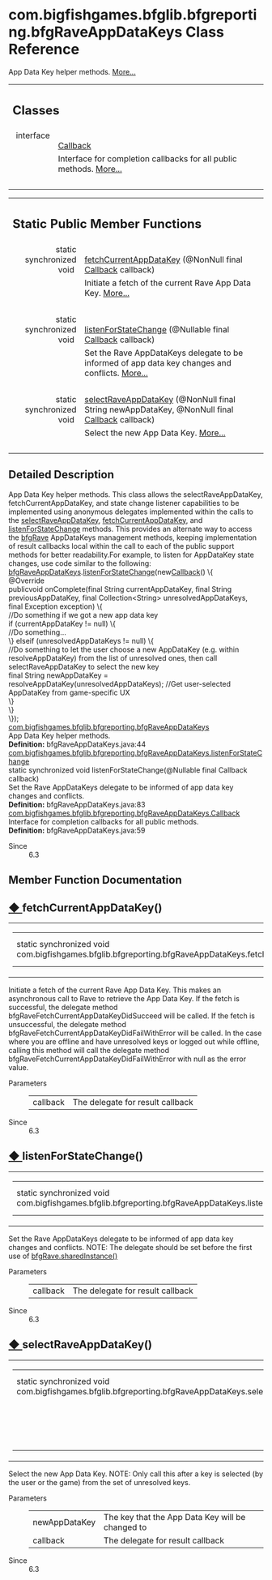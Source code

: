 # com.bigfishgames.bfglib.bfgreporting.bfgRaveAppDataKeys Class Reference

<div class="contents">App Data Key helper methods.    <a href="classcom_1_1bigfishgames_1_1bfglib_1_1bfgreporting_1_1bfg_rave_app_data_keys.html#details">More...</a><table class="memberdecls"><tr class="heading"><td colspan="2"><h2 class="groupheader"><a id="nested-classes" name="nested-classes"></a> Classes</h2></td></tr><tr class="memitem:"><td class="memItemLeft" align="right" valign="top">interface &#160;</td><td class="memItemRight" valign="bottom"><a class="el" href="interfacecom_1_1bigfishgames_1_1bfglib_1_1bfgreporting_1_1bfg_rave_app_data_keys_1_1_callback.html">Callback</a></td></tr><tr class="memdesc:"><td class="mdescLeft">&#160;</td><td class="mdescRight">Interface for completion callbacks for all public methods.  <a href="interfacecom_1_1bigfishgames_1_1bfglib_1_1bfgreporting_1_1bfg_rave_app_data_keys_1_1_callback.html#details">More...</a><br /></td></tr><tr class="separator:"><td class="memSeparator" colspan="2">&#160;</td></tr></table><table class="memberdecls"><tr class="heading"><td colspan="2"><h2 class="groupheader"><a id="pub-static-methods" name="pub-static-methods"></a> Static Public Member Functions</h2></td></tr><tr class="memitem:a64841e17ab0b2c586ec32199612ae53c"><td class="memItemLeft" align="right" valign="top">static synchronized void&#160;</td><td class="memItemRight" valign="bottom"><a class="el" href="classcom_1_1bigfishgames_1_1bfglib_1_1bfgreporting_1_1bfg_rave_app_data_keys.html#a64841e17ab0b2c586ec32199612ae53c">fetchCurrentAppDataKey</a> (@NonNull final <a class="el" href="interfacecom_1_1bigfishgames_1_1bfglib_1_1bfgreporting_1_1bfg_rave_app_data_keys_1_1_callback.html">Callback</a> callback)</td></tr><tr class="memdesc:a64841e17ab0b2c586ec32199612ae53c"><td class="mdescLeft">&#160;</td><td class="mdescRight">Initiate a fetch of the current Rave App Data Key.  <a href="classcom_1_1bigfishgames_1_1bfglib_1_1bfgreporting_1_1bfg_rave_app_data_keys.html#a64841e17ab0b2c586ec32199612ae53c">More...</a><br /></td></tr><tr class="separator:a64841e17ab0b2c586ec32199612ae53c"><td class="memSeparator" colspan="2">&#160;</td></tr><tr class="memitem:a48cdbc196c874b00a38170cb1d81a6ce"><td class="memItemLeft" align="right" valign="top">static synchronized void&#160;</td><td class="memItemRight" valign="bottom"><a class="el" href="classcom_1_1bigfishgames_1_1bfglib_1_1bfgreporting_1_1bfg_rave_app_data_keys.html#a48cdbc196c874b00a38170cb1d81a6ce">listenForStateChange</a> (@Nullable final <a class="el" href="interfacecom_1_1bigfishgames_1_1bfglib_1_1bfgreporting_1_1bfg_rave_app_data_keys_1_1_callback.html">Callback</a> callback)</td></tr><tr class="memdesc:a48cdbc196c874b00a38170cb1d81a6ce"><td class="mdescLeft">&#160;</td><td class="mdescRight">Set the Rave AppDataKeys delegate to be informed of app data key changes and conflicts.  <a href="classcom_1_1bigfishgames_1_1bfglib_1_1bfgreporting_1_1bfg_rave_app_data_keys.html#a48cdbc196c874b00a38170cb1d81a6ce">More...</a><br /></td></tr><tr class="separator:a48cdbc196c874b00a38170cb1d81a6ce"><td class="memSeparator" colspan="2">&#160;</td></tr><tr class="memitem:ac41998e5cd5ced4fa526bb6cea10127f"><td class="memItemLeft" align="right" valign="top">static synchronized void&#160;</td><td class="memItemRight" valign="bottom"><a class="el" href="classcom_1_1bigfishgames_1_1bfglib_1_1bfgreporting_1_1bfg_rave_app_data_keys.html#ac41998e5cd5ced4fa526bb6cea10127f">selectRaveAppDataKey</a> (@NonNull final String newAppDataKey, @NonNull final <a class="el" href="interfacecom_1_1bigfishgames_1_1bfglib_1_1bfgreporting_1_1bfg_rave_app_data_keys_1_1_callback.html">Callback</a> callback)</td></tr><tr class="memdesc:ac41998e5cd5ced4fa526bb6cea10127f"><td class="mdescLeft">&#160;</td><td class="mdescRight">Select the new App Data Key.  <a href="classcom_1_1bigfishgames_1_1bfglib_1_1bfgreporting_1_1bfg_rave_app_data_keys.html#ac41998e5cd5ced4fa526bb6cea10127f">More...</a><br /></td></tr><tr class="separator:ac41998e5cd5ced4fa526bb6cea10127f"><td class="memSeparator" colspan="2">&#160;</td></tr></table><a name="details" id="details"></a><h2 class="groupheader">Detailed Description</h2><div class="textblock">App Data Key helper methods. This class allows the selectRaveAppDataKey, fetchCurrentAppDataKey, and state change listener capabilities to be implemented using anonymous delegates implemented within the calls to the <a class="el" href="classcom_1_1bigfishgames_1_1bfglib_1_1bfgreporting_1_1bfg_rave_app_data_keys.html#ac41998e5cd5ced4fa526bb6cea10127f" title="Select the new App Data Key.">selectRaveAppDataKey</a>, <a class="el" href="classcom_1_1bigfishgames_1_1bfglib_1_1bfgreporting_1_1bfg_rave_app_data_keys.html#a64841e17ab0b2c586ec32199612ae53c" title="Initiate a fetch of the current Rave App Data Key.">fetchCurrentAppDataKey</a>, and <a class="el" href="classcom_1_1bigfishgames_1_1bfglib_1_1bfgreporting_1_1bfg_rave_app_data_keys.html#a48cdbc196c874b00a38170cb1d81a6ce" title="Set the Rave AppDataKeys delegate to be informed of app data key changes and conflicts.">listenForStateChange</a> methods. This provides an alternate way to access the <a class="el" href="classcom_1_1bigfishgames_1_1bfglib_1_1bfgreporting_1_1bfg_rave.html" title="Wrapper class for basic Rave functionality.">bfgRave</a> AppDataKeys management methods, keeping implementation of result callbacks local within the call to each of the public support methods for better readability.For example, to listen for AppDataKey state changes, use code similar to the following: <div class="fragment"><div class="line"><a class="code hl_class" href="classcom_1_1bigfishgames_1_1bfglib_1_1bfgreporting_1_1bfg_rave_app_data_keys.html">bfgRaveAppDataKeys</a>.<a class="code hl_function" href="classcom_1_1bigfishgames_1_1bfglib_1_1bfgreporting_1_1bfg_rave_app_data_keys.html#a48cdbc196c874b00a38170cb1d81a6ce">listenForStateChange</a>(<span class="keyword">new</span><a class="code hl_interface" href="interfacecom_1_1bigfishgames_1_1bfglib_1_1bfgreporting_1_1bfg_rave_app_data_keys_1_1_callback.html">Callback</a>() \{</div><div class="line">     @Override</div><div class="line"><span class="keyword">public</span><span class="keywordtype">void</span> onComplete(<span class="keyword">final</span> String currentAppDataKey, <span class="keyword">final</span> String previousAppDataKey, <span class="keyword">final</span> Collection&lt;String&gt; unresolvedAppDataKeys, <span class="keyword">final</span> Exception exception) \{</div><div class="line"><span class="comment">//Do something if we got a new app data key</span></div><div class="line"><span class="keywordflow">if</span> (currentAppDataKey != <span class="keyword">null</span>) \{</div><div class="line"><span class="comment">//Do something...</span></div><div class="line">         \} <span class="keywordflow">else</span><span class="keywordflow">if</span> (unresolvedAppDataKeys != <span class="keyword">null</span>) \{</div><div class="line"><span class="comment">//Do something to let the user choose a new AppDataKey (e.g. within resolveAppDataKey) from the list of unresolved ones, then call selectRaveAppDataKey to select the new key</span></div><div class="line"><span class="keyword">final</span> String newAppDataKey = resolveAppDataKey(unresolvedAppDataKeys);  <span class="comment">//Get user-selected AppDataKey from game-specific UX</span></div><div class="line">         \}</div><div class="line">     \}</div><div class="line"> \});</div><div class="ttc" id="aclasscom_1_1bigfishgames_1_1bfglib_1_1bfgreporting_1_1bfg_rave_app_data_keys_html"><div class="ttname"><a href="classcom_1_1bigfishgames_1_1bfglib_1_1bfgreporting_1_1bfg_rave_app_data_keys.html">com.bigfishgames.bfglib.bfgreporting.bfgRaveAppDataKeys</a></div><div class="ttdoc">App Data Key helper methods.</div><div class="ttdef"><b>Definition:</b> bfgRaveAppDataKeys.java:44</div></div><div class="ttc" id="aclasscom_1_1bigfishgames_1_1bfglib_1_1bfgreporting_1_1bfg_rave_app_data_keys_html_a48cdbc196c874b00a38170cb1d81a6ce"><div class="ttname"><a href="classcom_1_1bigfishgames_1_1bfglib_1_1bfgreporting_1_1bfg_rave_app_data_keys.html#a48cdbc196c874b00a38170cb1d81a6ce">com.bigfishgames.bfglib.bfgreporting.bfgRaveAppDataKeys.listenForStateChange</a></div><div class="ttdeci">static synchronized void listenForStateChange(@Nullable final Callback callback)</div><div class="ttdoc">Set the Rave AppDataKeys delegate to be informed of app data key changes and conflicts.</div><div class="ttdef"><b>Definition:</b> bfgRaveAppDataKeys.java:83</div></div><div class="ttc" id="ainterfacecom_1_1bigfishgames_1_1bfglib_1_1bfgreporting_1_1bfg_rave_app_data_keys_1_1_callback_html"><div class="ttname"><a href="interfacecom_1_1bigfishgames_1_1bfglib_1_1bfgreporting_1_1bfg_rave_app_data_keys_1_1_callback.html">com.bigfishgames.bfglib.bfgreporting.bfgRaveAppDataKeys.Callback</a></div><div class="ttdoc">Interface for completion callbacks for all public methods.</div><div class="ttdef"><b>Definition:</b> bfgRaveAppDataKeys.java:59</div></div></div><dl class="section since"><dt>Since</dt><dd>6.3 </dd></dl></div><h2 class="groupheader">Member Function Documentation</h2><a id="a64841e17ab0b2c586ec32199612ae53c" name="a64841e17ab0b2c586ec32199612ae53c"></a><h2 class="memtitle"><span class="permalink"><a href="#a64841e17ab0b2c586ec32199612ae53c">&#9670;&nbsp;</a></span>fetchCurrentAppDataKey()</h2><div class="memitem"><div class="memproto"><table class="mlabels"><tr><td class="mlabels-left"><table class="memname"><tr><td class="memname">static synchronized void com.bigfishgames.bfglib.bfgreporting.bfgRaveAppDataKeys.fetchCurrentAppDataKey </td><td>(</td><td class="paramtype">@NonNull final <a class="el" href="interfacecom_1_1bigfishgames_1_1bfglib_1_1bfgreporting_1_1bfg_rave_app_data_keys_1_1_callback.html">Callback</a>&#160;</td><td class="paramname"><em>callback</em></td><td>)</td><td></td></tr></table></td><td class="mlabels-right"><span class="mlabels"><span class="mlabel">inline</span><span class="mlabel">static</span></span></td></tr></table></div><div class="memdoc">Initiate a fetch of the current Rave App Data Key. This makes an asynchronous call to Rave to retrieve the App Data Key. If the fetch is successful, the delegate method bfgRaveFetchCurrentAppDataKeyDidSucceed will be called. If the fetch is unsuccessful, the delegate method bfgRaveFetchCurrentAppDataKeyDidFailWithError will be called. In the case where you are offline and have unresolved keys or logged out while offline, calling this method will call the delegate method bfgRaveFetchCurrentAppDataKeyDidFailWithError with null as the error value.<dl class="params"><dt>Parameters</dt><dd><table class="params"><tr><td class="paramname">callback</td><td>The delegate for result callback </td></tr></table></dd></dl><dl class="section since"><dt>Since</dt><dd>6.3 </dd></dl></div></div><a id="a48cdbc196c874b00a38170cb1d81a6ce" name="a48cdbc196c874b00a38170cb1d81a6ce"></a><h2 class="memtitle"><span class="permalink"><a href="#a48cdbc196c874b00a38170cb1d81a6ce">&#9670;&nbsp;</a></span>listenForStateChange()</h2><div class="memitem"><div class="memproto"><table class="mlabels"><tr><td class="mlabels-left"><table class="memname"><tr><td class="memname">static synchronized void com.bigfishgames.bfglib.bfgreporting.bfgRaveAppDataKeys.listenForStateChange </td><td>(</td><td class="paramtype">@Nullable final <a class="el" href="interfacecom_1_1bigfishgames_1_1bfglib_1_1bfgreporting_1_1bfg_rave_app_data_keys_1_1_callback.html">Callback</a>&#160;</td><td class="paramname"><em>callback</em></td><td>)</td><td></td></tr></table></td><td class="mlabels-right"><span class="mlabels"><span class="mlabel">inline</span><span class="mlabel">static</span></span></td></tr></table></div><div class="memdoc">Set the Rave AppDataKeys delegate to be informed of app data key changes and conflicts. NOTE: The delegate should be set before the first use of <a class="el" href="classcom_1_1bigfishgames_1_1bfglib_1_1bfgreporting_1_1bfg_rave.html#a88e9ac65e886e2c80ea004b75ec576ae" title="Get singleton instance of bfgRave.">bfgRave.sharedInstance()</a><dl class="params"><dt>Parameters</dt><dd><table class="params"><tr><td class="paramname">callback</td><td>The delegate for result callback </td></tr></table></dd></dl><dl class="section since"><dt>Since</dt><dd>6.3 </dd></dl></div></div><a id="ac41998e5cd5ced4fa526bb6cea10127f" name="ac41998e5cd5ced4fa526bb6cea10127f"></a><h2 class="memtitle"><span class="permalink"><a href="#ac41998e5cd5ced4fa526bb6cea10127f">&#9670;&nbsp;</a></span>selectRaveAppDataKey()</h2><div class="memitem"><div class="memproto"><table class="mlabels"><tr><td class="mlabels-left"><table class="memname"><tr><td class="memname">static synchronized void com.bigfishgames.bfglib.bfgreporting.bfgRaveAppDataKeys.selectRaveAppDataKey </td><td>(</td><td class="paramtype">@NonNull final String&#160;</td><td class="paramname"><em>newAppDataKey</em>, </td></tr><tr><td class="paramkey"></td><td></td><td class="paramtype">@NonNull final <a class="el" href="interfacecom_1_1bigfishgames_1_1bfglib_1_1bfgreporting_1_1bfg_rave_app_data_keys_1_1_callback.html">Callback</a>&#160;</td><td class="paramname"><em>callback</em>&#160;</td></tr><tr><td></td><td>)</td><td></td><td></td></tr></table></td><td class="mlabels-right"><span class="mlabels"><span class="mlabel">inline</span><span class="mlabel">static</span></span></td></tr></table></div><div class="memdoc">Select the new App Data Key. NOTE: Only call this after a key is selected (by the user or the game) from the set of unresolved keys.<dl class="params"><dt>Parameters</dt><dd><table class="params"><tr><td class="paramname">newAppDataKey</td><td>The key that the App Data Key will be changed to </td></tr><tr><td class="paramname">callback</td><td>The delegate for result callback </td></tr></table></dd></dl><dl class="section since"><dt>Since</dt><dd>6.3 </dd></dl></div></div></div> 
